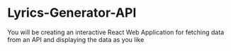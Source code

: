 # Lyrics-Generator-API
You will be creating an interactive React Web Application for fetching data from an API and displaying the data as you like
